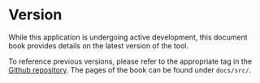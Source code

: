 # Version

While this application is undergoing active development, this document book provides details
on the latest version of the tool.

To reference previous versions, please refer to the appropriate tag in the
[Github repository](https://github.com/HumanBrainED/nhp-dwiproc/tags). The
pages of the book can be found under `docs/src/`.
